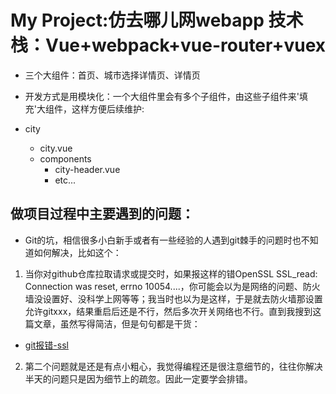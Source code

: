 # My Project:仿去哪儿网webapp 技术栈：Vue+webpack+vue-router+vuex

- 三个大组件：首页、城市选择详情页、详情页

- 开发方式是用模块化：一个大组件里会有多个子组件，由这些子组件来'填充'大组件，这样方便后续维护:

- city
    - city.vue
    - components
        - city-header.vue
        - etc...
    
## 做项目过程中主要遇到的问题：

- Git的坑，相信很多小白新手或者有一些经验的人遇到git棘手的问题时也不知道如何解决，比如这个：

1. 当你对github仓库拉取请求或提交时，如果报这样的错OpenSSL SSL_read: Connection was reset, errno 10054....，你可能会以为是网络的问题、防火墙没设置好、没科学上网等等；我当时也以为是这样，于是就去防火墙那设置允许gitxxx，结果重启后还是不行，然后多次开关网络也不行。直到我搜到这篇文章，虽然写得简洁，但是句句都是干货：

- [git报错-ssl](https://blog.csdn.net/weixin_40908748/article/details/122367878)

2. 第二个问题就是还是有点小粗心，我觉得编程还是很注意细节的，往往你解决半天的问题只是因为细节上的疏忽。因此一定要学会排错。



